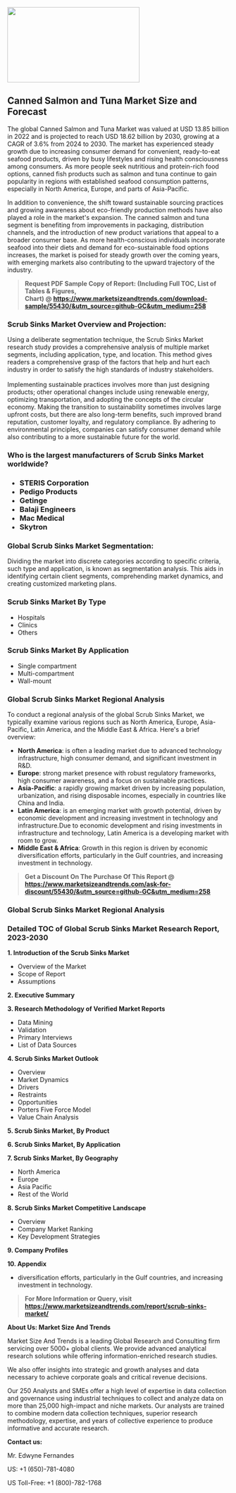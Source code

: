 <p><img class="alignnone size-medium wp-image-20088" src="https://ffe5etoiles.com/wp-content/uploads/2024/12/MST1-300x171.png" alt="" width="300" height="171" /></p><h2>Canned Salmon and Tuna Market Size and Forecast</h2><p>The global Canned Salmon and Tuna Market was valued at USD 13.85 billion in 2022 and is projected to reach USD 18.62 billion by 2030, growing at a CAGR of 3.6% from 2024 to 2030. The market has experienced steady growth due to increasing consumer demand for convenient, ready-to-eat seafood products, driven by busy lifestyles and rising health consciousness among consumers. As more people seek nutritious and protein-rich food options, canned fish products such as salmon and tuna continue to gain popularity in regions with established seafood consumption patterns, especially in North America, Europe, and parts of Asia-Pacific.</p><p>In addition to convenience, the shift toward sustainable sourcing practices and growing awareness about eco-friendly production methods have also played a role in the market's expansion. The canned salmon and tuna segment is benefiting from improvements in packaging, distribution channels, and the introduction of new product variations that appeal to a broader consumer base. As more health-conscious individuals incorporate seafood into their diets and demand for eco-sustainable food options increases, the market is poised for steady growth over the coming years, with emerging markets also contributing to the upward trajectory of the industry.</p></p><blockquote id="" class=""><strong>Request PDF Sample Copy of Report: (Including Full TOC, List of Tables &amp; Figures, Chart)&nbsp;@&nbsp;<strong><a href="https://www.marketsizeandtrends.com/download-sample/55430/&utm_source=github-GC&utm_medium=258" target="_blank">https://www.marketsizeandtrends.com/download-sample/55430/&utm_source=github-GC&utm_medium=258</a></strong></strong></blockquote><h3 id="" class="">Scrub Sinks Market&nbsp;Overview and Projection:</h3><p id="" class="">Using a deliberate segmentation technique, the Scrub Sinks Market research study provides a comprehensive analysis of multiple market segments, including application, type, and location. This method gives readers a comprehensive grasp of the factors that help and hurt each industry in order to satisfy the high standards of industry stakeholders. <br /> <br />Implementing sustainable practices involves more than just designing products; other operational changes include using renewable energy, optimizing transportation, and adopting the concepts of the circular economy. Making the transition to sustainability sometimes involves large upfront costs, but there are also long-term benefits, such improved brand reputation, customer loyalty, and regulatory compliance. By adhering to environmental principles, companies can satisfy consumer demand while also contributing to a more sustainable future for the world.</p><h3 id="" class="">Who is the largest manufacturers of&nbsp;Scrub Sinks Market worldwide?</h3><h3 class=""><p><ul><li>STERIS Corporation </li><li> Pedigo Products </li><li> Getinge </li><li> Balaji Engineers </li><li> Mac Medical </li><li> Skytron</li></ul></p></h3><h3 id="" class="">Global&nbsp;Scrub Sinks Market Segmentation:</h3><p id="" class="">Dividing the market into discrete categories according to specific criteria, such type and application, is known as segmentation analysis. This aids in identifying certain client segments, comprehending market dynamics, and creating customized marketing plans.</p><h3 id="" class="">Scrub Sinks Market&nbsp;By Type</h3><p><p><ul><li>Hospitals </li><li> Clinics </li><li> Others</p></li></ul></p></p><h3 id="" class="">Scrub Sinks Market&nbsp;By Application</h3><p class=""><p><ul><li>Single compartment </li><li> Multi-compartment </li><li> Wall-mount</li></ul></p></p><h3 id="" class="">Global Scrub Sinks Market Regional Analysis</h3><p id="" class="">To conduct a regional analysis of the global Scrub Sinks Market, we typically examine various regions such as North America, Europe, Asia-Pacific, Latin America, and the Middle East &amp; Africa. Here's a brief overview:</p><ul><li><strong>North America</strong>: is often a leading market due to advanced technology infrastructure, high consumer demand, and significant investment in R&amp;D.</li><li><strong>Europe</strong>: strong market presence with robust regulatory frameworks, high consumer awareness, and a focus on sustainable practices.</li><li><strong>Asia-Pacific</strong>: a rapidly growing market driven by increasing population, urbanization, and rising disposable incomes, especially in countries like China and India.</li><li><strong>Latin America</strong>: is an emerging market with growth potential, driven by economic development and increasing investment in technology and infrastructure.Due to economic development and rising investments in infrastructure and technology, Latin America is a developing market with room to grow.</li><li><strong>Middle East &amp; Africa</strong>: Growth in this region is driven by economic diversification efforts, particularly in the Gulf countries, and increasing investment in technology.</li></ul><blockquote id="" class=""><strong>Get a Discount On The Purchase Of This Report @ <strong><a href="https://www.marketsizeandtrends.com/ask-for-discount/55430/&utm_source=github-GC&utm_medium=258" target="_blank">https://www.marketsizeandtrends.com/ask-for-discount/55430/&utm_source=github-GC&utm_medium=258</a></strong></strong></blockquote><h3 id="" class="">Global Scrub Sinks Market Regional Analysis</h3><h3 id="" class="">Detailed TOC of Global Scrub Sinks Market Research Report, 2023-2030</h3><p id="" class=""><strong>1. Introduction of the Scrub Sinks Market</strong></p><ul><li>Overview of the Market</li><li>Scope of Report</li><li>Assumptions</li></ul><p id="" class=""><strong>2. Executive Summary</strong></p><p id="" class=""><strong>3. Research Methodology of Verified Market Reports</strong></p><ul><li>Data Mining</li><li>Validation</li><li>Primary Interviews</li><li>List of Data Sources</li></ul><p id="" class=""><strong>4. Scrub Sinks Market Outlook</strong></p><ul><li>Overview</li><li>Market Dynamics</li><li>Drivers</li><li>Restraints</li><li>Opportunities</li><li>Porters Five Force Model</li><li>Value Chain Analysis</li></ul><p id="" class=""><strong>5. Scrub Sinks Market, By Product</strong></p><p id="" class=""><strong>6. Scrub Sinks Market, By Application</strong></p><p id="" class=""><strong>7. Scrub Sinks Market, By Geography</strong></p><ul><li>North America</li><li>Europe</li><li>Asia Pacific</li><li>Rest of the World</li></ul><p id="" class=""><strong>8. Scrub Sinks Market Competitive Landscape</strong></p><ul><li>Overview</li><li>Company Market Ranking</li><li>Key Development Strategies</li></ul><p id="" class=""><strong>9. Company Profiles</strong></p><p id="" class=""><strong>10. Appendix</strong></p><ul><li>diversification efforts, particularly in the Gulf countries, and increasing investment in technology.</li></ul><blockquote id="" class=""><strong>For More Information or Query, visit <strong><strong><a href="https://www.marketsizeandtrends.com/report/scrub-sinks-market/" target="_blank">https://www.marketsizeandtrends.com/report/scrub-sinks-market/</a></strong></strong></strong></blockquote><p id="" class=""><strong>About Us: Market Size And Trends</strong></p><p id="" class="">Market Size And Trends is a leading Global Research and Consulting firm servicing over 5000+ global clients. We provide advanced analytical research solutions while offering information-enriched research studies.</p><p id="" class="">We also offer insights into strategic and growth analyses and data necessary to achieve corporate goals and critical revenue decisions.</p><p id="" class="">Our 250 Analysts and SMEs offer a high level of expertise in data collection and governance using industrial techniques to collect and analyze data on more than 25,000 high-impact and niche markets. Our analysts are trained to combine modern data collection techniques, superior research methodology, expertise, and years of collective experience to produce informative and accurate research.</p><p id="" class=""><strong>Contact us:</strong></p><p id="" class="">Mr. Edwyne Fernandes</p><p id="" class="">US: +1 (650)-781-4080</p><p id="" class="">US Toll-Free: +1 (800)-782-1768</p>
